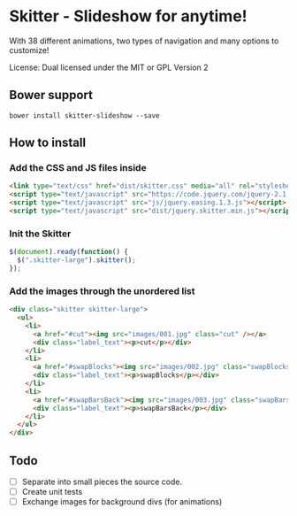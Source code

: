 # Skitter - Slideshow for anytime!

With 38 different animations, two types of navigation and many options to customize!

License: Dual licensed under the MIT or GPL Version 2 

## Bower support 

`bower install skitter-slideshow --save`

## How to install

### Add the CSS and JS files inside <head>

```html
<link type="text/css" href="dist/skitter.css" media="all" rel="stylesheet" />
<script type="text/javascript" src="https://code.jquery.com/jquery-2.1.1.min.js"></script>
<script type="text/javascript" src="js/jquery.easing.1.3.js"></script>
<script type="text/javascript" src="dist/jquery.skitter.min.js"></script>
```

### Init the Skitter

```javascript
$(document).ready(function() {
  $(".skitter-large").skitter();
});
```

### Add the images through the unordered list

```html
<div class="skitter skitter-large">
  <ul>
    <li>
      <a href="#cut"><img src="images/001.jpg" class="cut" /></a>
      <div class="label_text"><p>cut</p></div>
    </li>
    <li>
      <a href="#swapBlocks"><img src="images/002.jpg" class="swapBlocks" /></a>
      <div class="label_text"><p>swapBlocks</p></div>
    </li>
    <li>
      <a href="#swapBarsBack"><img src="images/003.jpg" class="swapBarsBack" /></a>
      <div class="label_text"><p>swapBarsBack</p></div>
    </li>
  </ul>
</div>
```

## Todo

- [ ] Separate into small pieces the source code.
- [ ] Create unit tests
- [ ] Exchange images for background divs (for animations)
